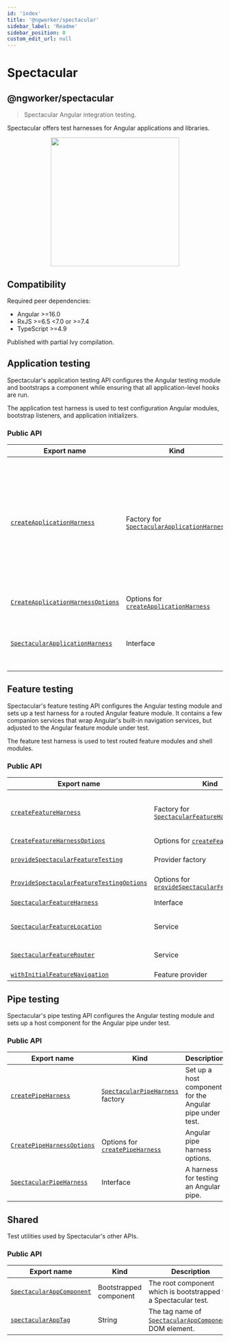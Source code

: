 ```yaml
---
id: 'index'
title: '@ngworker/spectacular'
sidebar_label: 'Readme'
sidebar_position: 0
custom_edit_url: null
---
```


# Spectacular

## @ngworker/spectacular

> Spectacular Angular integration testing.

Spectacular offers test harnesses for Angular applications and libraries.

<p align="center">
 <img width="300" height="300" src="https://cdn.jsdelivr.net/gh/ngworker/ngworker@main/packages/spectacular/src/assets/logo.png" />
</p>

## Compatibility

Required peer dependencies:

- Angular >=16.0
- RxJS >=6.5 \<7.0 or >=7.4
- TypeScript >=4.9

Published with partial Ivy compilation.

## Application testing

Spectacular's application testing API configures the Angular testing module and
bootstraps a component while ensuring that all application-level hooks are run.

The application test harness is used to test configuration Angular modules,
bootstrap listeners, and application initializers.

### Public API

| Export name                                                                       | Kind                                                                                         | Description                                                                                                                                                       |
| --------------------------------------------------------------------------------- | -------------------------------------------------------------------------------------------- | ----------------------------------------------------------------------------------------------------------------------------------------------------------------- |
| [`createApplicationHarness`](./modules.md#createapplicationharness)               | Factory for [`SpectacularApplicationHarness`](./interfaces/SpectacularApplicationHarness.md) | Bootstrap a Spectacular application with the specified metadata. Useful to test configuration Angular modules, bootstrap listeners, and application initializers. |
| [`CreateApplicationHarnessOptions`](./modules.md#createapplicationharnessoptions) | Options for [`createApplicationHarness`](./modules.md#createapplicationharness)              | Application harness options.                                                                                                                                      |
| [`SpectacularApplicationHarness`](./interfaces/SpectacularApplicationHarness.md)  | Interface                                                                                    | A harness for testing application-level software artifacts.                                                                                                       |

## Feature testing

Spectacular's feature testing API configures the Angular testing module and sets
up a test harness for a routed Angular feature module. It contains a few
companion services that wrap Angular's built-in navigation services, but
adjusted to the Angular feature module under test.

The feature test harness is used to test routed feature modules and shell
modules.

### Public API

| Export name                                                                                          | Kind                                                                                            | Description                                                                                                                                                                                                           |
| ---------------------------------------------------------------------------------------------------- | ----------------------------------------------------------------------------------------------- | --------------------------------------------------------------------------------------------------------------------------------------------------------------------------------------------------------------------- |
| [`createFeatureHarness`](./modules.md#createfeatureharness)                                          | Factory for [`SpectacularFeatureHarness`](./interfaces/SpectacularFeatureHarness.md)            | Configure [`provideSpectacularFeatureTesting`](./modules.md#providespectacularfeaturetesting), bootstrap [`SpectacularAppComponent`](./classes/SpectacularAppComponent.md) and navigate to the default feature route. |
| [`CreateFeatureHarnessOptions`](./interfaces/CreateFeatureHarnessOptions.md)                         | Options for [`createFeatureHarness`](./modules.md#createfeatureharness)                         | Feature harness options.                                                                                                                                                                                              |
| [`provideSpectacularFeatureTesting`](./modules.md#providespectacularfeaturetesting)                  | Provider factory                                                                                | Configure [`SpectacularFeatureLocation`](./classes/SpectacularFeatureLocation.md) and [`SpectacularFeatureRouter`](./classes/SpectacularFeatureRouter.md)                                                             |
| [`ProvideSpectacularFeatureTestingOptions`](./interfaces/ProvideSpectacularFeatureTestingOptions.md) | Options for [`provideSpectacularFeatureTesting`](./modules.md#providespectacularfeaturetesting) | Spectacular feature testing options.                                                                                                                                                                                  |
| [`SpectacularFeatureHarness`](./interfaces/SpectacularFeatureHarness.md)                             | Interface                                                                                       | A harness for testing an Angular feature module.                                                                                                                                                                      |
| [`SpectacularFeatureLocation`](./classes/SpectacularFeatureLocation.md)                              | Service                                                                                         | A subset of Angular's [`Location`](https://v16.angular.io/api/common/Location) service adjusted to the Angular feature module under test.                                                                             |
| [`SpectacularFeatureRouter`](./classes/SpectacularFeatureRouter.md)                                  | Service                                                                                         | A subset of Angular's [`Router`](https://v16.angular.io/api/router/Router) service adjusted to the Angular feature module under test.                                                                                 |
| [`withInitialFeatureNavigation`](./modules.md#withinitialfeaturenavigation)                          | Feature provider                                                                                | Enables initial feature navigation.                                                                                                                                                                                   |

## Pipe testing

Spectacular's pipe testing API configures the Angular testing module and sets up
a host component for the Angular pipe under test.

### Public API

| Export name                                                            | Kind                                                                    | Description                                              |
| ---------------------------------------------------------------------- | ----------------------------------------------------------------------- | -------------------------------------------------------- |
| [`createPipeHarness`](./modules.md#createpipeharness)                  | [`SpectacularPipeHarness`](./classes/SpectacularPipeHarness.md) factory | Set up a host component for the Angular pipe under test. |
| [`CreatePipeHarnessOptions`](./interfaces/CreatePipeHarnessOptions.md) | Options for [`createPipeHarness`](./modules.md#createpipeharness)       | Angular pipe harness options.                            |
| [`SpectacularPipeHarness`](./classes/SpectacularPipeHarness.md)        | Interface                                                               | A harness for testing an Angular pipe.                   |

## Shared

Test utilities used by Spectacular's other APIs.

### Public API

| Export name                                                       | Kind                   | Description                                                                                     |
| ----------------------------------------------------------------- | ---------------------- | ----------------------------------------------------------------------------------------------- |
| [`SpectacularAppComponent`](./classes/SpectacularAppComponent.md) | Bootstrapped component | The root component which is bootstrapped for a Spectacular test.                                |
| [`spectacularAppTag`](./modules.md#spectacularapptag)             | String                 | The tag name of [`SpectacularAppComponent`](./classes/SpectacularAppComponent.md)s DOM element. |

